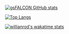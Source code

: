 [![gsFALCON GitHub stats](https://github-readme-stats.vercel.app/api?username=gsfalcon&theme=swift&show_icons=true&hide_border=true)](https://github.com/gsfalcon)

[![Top Langs](https://github-readme-stats.vercel.app/api/top-langs/?username=gsfalcon&layout=compact&theme=swift&hide_border=true)](https://github.com/gsfalcon)

[![willianrod's wakatime stats](https://github-readme-stats.vercel.app/api/wakatime?username=gsfalcon&theme=swift&hide_border=true)](https://wakatime.com/@gsfalcon)
